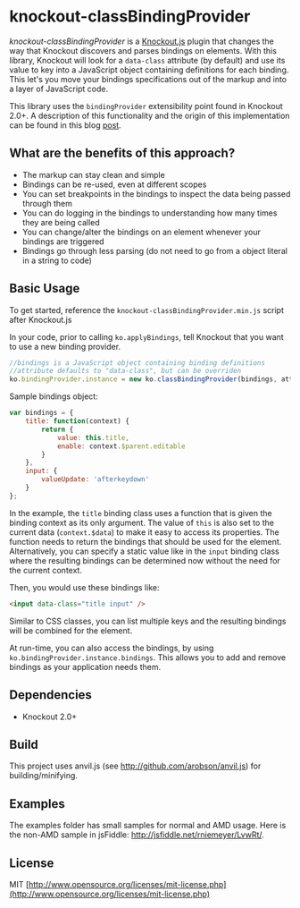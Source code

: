knockout-classBindingProvider
================
*knockout-classBindingProvider* is a [Knockout.js](http://knockoutjs.com/) plugin that changes the way that Knockout discovers and parses bindings on elements. With this library, Knockout will look for a `data-class` attribute (by default) and use its value to key into a JavaScript object containing definitions for each binding. This let's you move your bindings specifications out of the markup and into a layer of JavaScript code.

This library uses the `bindingProvider` extensibility point found in Knockout 2.0+. A description of this functionality and the origin of this implementation can be found in this blog [post](http://www.knockmeout.net/2011/09/ko-13-preview-part-2-custom-binding.html).

What are the benefits of this approach?
---------------------------------------

* The markup can stay clean and simple
* Bindings can be re-used, even at different scopes
* You can set breakpoints in the bindings to inspect the data being passed through them
* You can do logging in the bindings to understanding how many times they are being called
* You can change/alter the bindings on an element whenever your bindings are triggered
* Bindings go through less parsing (do not need to go from a object literal in a string to code)

Basic Usage
-----------
To get started, reference the `knockout-classBindingProvider.min.js` script after Knockout.js

In your code, prior to calling `ko.applyBindings`, tell Knockout that you want to use a new binding provider.

```js
//bindings is a JavaScript object containing binding definitions
//attribute defaults to "data-class", but can be overriden
ko.bindingProvider.instance = new ko.classBindingProvider(bindings, attribute);
```

Sample bindings object:

```js
var bindings = {
    title: function(context) {
        return {
            value: this.title,
            enable: context.$parent.editable
        }
    },
    input: {
        valueUpdate: 'afterkeydown'
    }
};
```

In the example, the `title` binding class uses a function that is given the binding context as its only argument. The value of `this` is also set to the current data (`context.$data`) to make it easy to access its properties. The function needs to return the bindings that should be used for the element. Alternatively, you can specify a static value like in the `input` binding class where the resulting bindings can be determined now without the need for the current context.

Then, you would use these bindings like:

```html
<input data-class="title input" />
```

Similar to CSS classes, you can list multiple keys and the resulting bindings will be combined for the element.

At run-time, you can also access the bindings, by using `ko.bindingProvider.instance.bindings`.  This allows you to add and remove bindings as your application needs them.

Dependencies
------------
* Knockout 2.0+

Build
-----
This project uses anvil.js (see http://github.com/arobson/anvil.js) for building/minifying.

Examples
--------
The examples folder has small samples for normal and AMD usage. Here is the non-AMD sample in jsFiddle: <http://jsfiddle.net/rniemeyer/LvwRt/>.

License
-------
MIT [http://www.opensource.org/licenses/mit-license.php](http://www.opensource.org/licenses/mit-license.php)